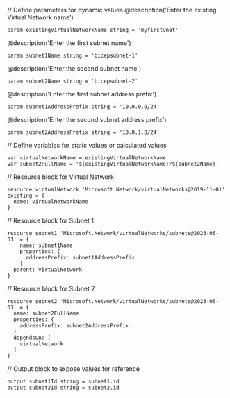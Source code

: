 // Define parameters for dynamic values
@description('Enter the existing Virtual Network name')
```shell
param existingVirtualNetworkName string = 'myfirstvnet'
```
@description('Enter the first subnet name')
```shell
param subnet1Name string = 'bicepsubnet-1'
```
@description('Enter the second subnet name')
```shell
param subnet2Name string = 'bicepsubnet-2'
```
@description('Enter the first subnet address prefix')
```shell
param subnet1AddressPrefix string = '10.0.0.0/24'
```

@description('Enter the second subnet address prefix')
```shell
param subnet2AddressPrefix string = '10.0.1.0/24'
```
// Define variables for static values or calculated values
```shell
var virtualNetworkName = existingVirtualNetworkName
var subnet2FullName = '${existingVirtualNetworkName}/${subnet2Name}'
```
// Resource block for Virtual Network
```shell
resource virtualNetwork 'Microsoft.Network/virtualNetworks@2019-11-01' existing = {
  name: virtualNetworkName
}
```
// Resource block for Subnet 1
```shell
resource subnet1 'Microsoft.Network/virtualNetworks/subnets@2023-06-01' = {
    name: subnet1Name
    properties: {
      addressPrefix: subnet1AddressPrefix
    }
  parent: virtualNetwork
}
```

// Resource block for Subnet 2
```shell
resource subnet2 'Microsoft.Network/virtualNetworks/subnets@2023-06-01' = {
  name: subnet2FullName
  properties: {
    addressPrefix: subnet2AddressPrefix
  }
  dependsOn: [
    virtualNetwork
  ]
}
```

// Output block to expose values for reference
```shell
output subnet1Id string = subnet1.id
output subnet2Id string = subnet2.id
```
